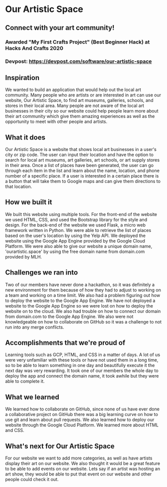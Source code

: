 # Our Artistic Space
## Connect with your art community!

### Awarded "My First Crafts Project" (Best Beginner Hack) at Hacks And Crafts 2020

### Devpost: https://devpost.com/software/our-artistic-space

## Inspiration

We wanted to build an application that would help out the local art community. Many people who are artists or are interested in art can use our website, Our Artistic Space, to find art museums, galleries, schools, and stores in their local area. Many people are not aware of the local art businesses in their city so our website could help people learn more about their art community which give them amazing experiences as well as the opportunity to meet with other people and artists.

## What it does

Our Artistic Space is a website that shows local art businesses in a user's city or zip code. The user can input their location and have the option to search for local art museums, art galleries, art schools, or art supply stores in their area. Once a list of places have been generated, the user can go through each item in the list and learn about the name, location, and phone number of a specific place. If a user is interested in a certain place there is a button that will take them to Google maps and can give them directions to that location.

## How we built it

We built this website using multiple tools. For the front-end of the website we used HTML, CSS, and used the Bootstrap library for the style and design. For the back-end of the website we used Flask, a micro web framework written in Python. We were able to retrieve the list of places based on the user's location by using the Yelp API. We deployed the website using the Google App Engine provided by the Google Cloud Platform. We were also able to give our website a unique domain name, 'ourartistic.space' by using the free domain name from domain.com provided by MLH.

## Challenges we ran into

Two of our members have never done a hackathon, so it was definitely a new environment for them because of how they had to adjust to working on a team and working on a time limit. We also had a problem figuring out how to deploy the website to the Google App Engine. We have not deployed a website to the Google App Engine so we were lost on how to deploy the website on to the cloud. We also had trouble on how to connect our domain from domain.com to the Google App Engine. We also were not knowledgeable on how to collaborate on GitHub so it was a challenge to not run into any merge conflicts.

## Accomplishments that we're proud of

Learning tools such as GCP, HTML, and CSS in a matter of days. A lot of us were very unfamiliar with these tools or have not used them in a long time, so to be able to learn something in one day and beautifully execute it the next day was very rewarding. It took one of our members the whole day to deploy the app and connect the domain name, it took awhile but they were able to complete it.

## What we learned

We learned how to collaborate on GitHub, since none of us have ever done a collaborative project on GitHub there was a big learning curve on how to use git and learn about pull requests. We also learned how to deploy our website through the Google Cloud Platform. We learned more about HTML and CSS.

## What's next for Our Artistic Space
For our website we want to add more categories, as well as have artists display their art on our website. We also thought it would be a great feature to be able to add events on our website. Lets say if an artist was hosting an art show, they would be able to put that event on our website and other people could check it out.
